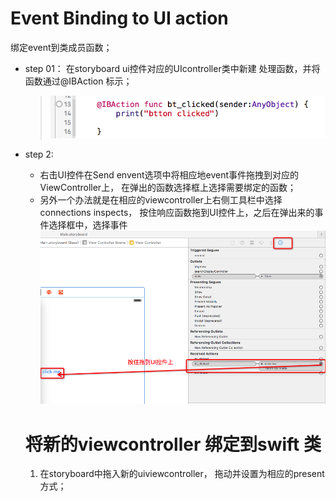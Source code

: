 # Event Binding to UI action

绑定event到类成员函数；

- step 01： 在storyboard ui控件对应的UIcontroller类中新建 处理函数，并将函数通过@IBAction 标示；
  
  > ![](QQ20160507-0.png)

- step 2:
  -  右击UI控件在Send envent选项中将相应地event事件拖拽到对应的ViewController上， 在弹出的函数选择框上选择需要绑定的函数； 
  - 另外一个办法就是在相应的viewcontroller上右侧工具栏中选择connections inspects， 按住响应函数拖到UI控件上，之后在弹出来的事件选择框中，选择事件
  ![](xxxxxxx.png)
  
  
  
  
  
  # 将新的viewcontroller 绑定到swift 类
  
  1. 在storyboard中拖入新的uiviewcontroller， 拖动并设置为相应的present 方式；